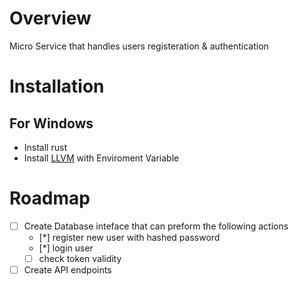 # Overview
Micro Service that handles users registeration & authentication

# Installation
## For Windows
- Install rust
- Install [LLVM](https://github.com/llvm/llvm-project/releases/tag/llvmorg-15.0.6) with Enviroment Variable

# Roadmap
- [ ] Create Database inteface that can preform the following actions
	- [*] register new user with hashed password
	- [*] login user
	- [ ] check token validity

- [ ] Create API endpoints
